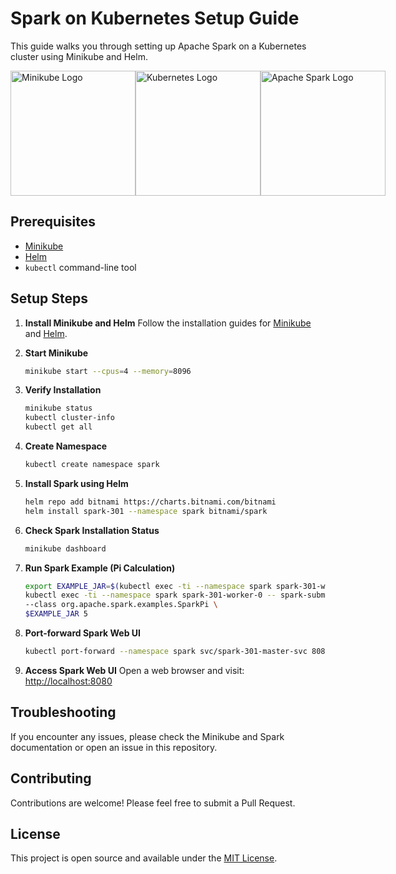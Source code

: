# Spark on Kubernetes Setup Guide

This guide walks you through setting up Apache Spark on a Kubernetes cluster using Minikube and Helm.

<div style="display: flex; justify-content: space-around; align-items: center;">
  <img src="https://raw.githubusercontent.com/kubernetes/minikube/master/images/logo/logo.png" alt="Minikube Logo" width="200"/>
  <img src="[https://kubernetes.io/images/favicon.png](https://upload.wikimedia.org/wikipedia/commons/3/39/Kubernetes_logo_without_workmark.svg)" alt="Kubernetes Logo" width="200"/>
  <img src="https://spark.apache.org/images/spark-logo-trademark.png" alt="Apache Spark Logo" width="200"/>
</div>

## Prerequisites

- [Minikube](https://minikube.sigs.k8s.io/docs/start/)
- [Helm](https://helm.sh/)
- `kubectl` command-line tool

## Setup Steps

1. **Install Minikube and Helm**
   Follow the installation guides for [Minikube](https://minikube.sigs.k8s.io/docs/start/) and [Helm](https://helm.sh/).

2. **Start Minikube**
   ```bash
   minikube start --cpus=4 --memory=8096
   ```

3. **Verify Installation**
   ```bash
   minikube status
   kubectl cluster-info
   kubectl get all
   ```

4. **Create Namespace**
   ```bash
   kubectl create namespace spark
   ```

5. **Install Spark using Helm**
   ```bash
   helm repo add bitnami https://charts.bitnami.com/bitnami
   helm install spark-301 --namespace spark bitnami/spark
   ```

6. **Check Spark Installation Status**
   ```bash
   minikube dashboard
   ```

7. **Run Spark Example (Pi Calculation)**
   ```bash
   export EXAMPLE_JAR=$(kubectl exec -ti --namespace spark spark-301-worker-0 -- find examples/jars/ -name 'spark-example*\.jar' | tr -d '\r')
   kubectl exec -ti --namespace spark spark-301-worker-0 -- spark-submit --master spark://spark-301-master-svc:7077 \
   --class org.apache.spark.examples.SparkPi \
   $EXAMPLE_JAR 5
   ```

8. **Port-forward Spark Web UI**
   ```bash
   kubectl port-forward --namespace spark svc/spark-301-master-svc 8080:80
   ```

9. **Access Spark Web UI**
   Open a web browser and visit: [http://localhost:8080](http://localhost:8080)

## Troubleshooting

If you encounter any issues, please check the Minikube and Spark documentation or open an issue in this repository.

## Contributing

Contributions are welcome! Please feel free to submit a Pull Request.

## License

This project is open source and available under the [MIT License](LICENSE).
